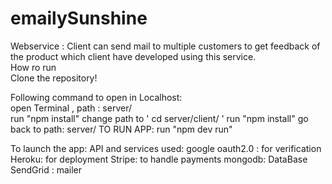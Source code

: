 # emailySunshine
Webservice : Client can send mail to multiple customers to get feedback of the product which client have developed using this service.\
How ro run \
Clone the repository! <br/>

Following command to open in Localhost: <br/>
open Terminal , path : server/ <br/>
run "npm install"
change path to ' cd server/client/ '
run "npm install"
go back to path: server/
TO RUN APP: run "npm dev run"

To launch the app:
API and services used:
google oauth2.0 : for verification
Heroku: for deployment
Stripe: to handle payments
mongodb: DataBase
SendGrid : mailer 
